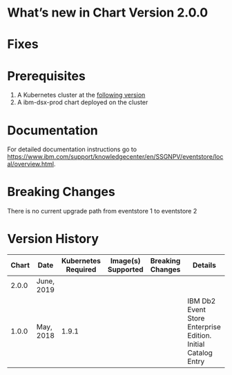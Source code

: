 # What’s new in Chart Version 2.0.0

# Fixes

# Prerequisites
1. A Kubernetes cluster at the [following version](https://www.ibm.com/support/knowledgecenter/en/SSBS6K_2.1.0.2/getting_started/components.html)
2. A ibm-dsx-prod chart deployed on the cluster

# Documentation
For detailed documentation instructions go to https://www.ibm.com/support/knowledgecenter/en/SSGNPV/eventstore/local/overview.html.

# Breaking Changes
There is no current upgrade path from eventstore 1 to eventstore 2

# Version History

| Chart | Date | Kubernetes Required | Image(s) Supported | Breaking Changes | Details |
| ----- | ---- | ------------ | ------------------ | ---------------- | ------- |
| 2.0.0 | June, 2019 | | | | | 
| 1.0.0 | May, 2018 | 1.9.1 |  |  | IBM Db2 Event Store Enterprise Edition. Initial Catalog Entry  |
